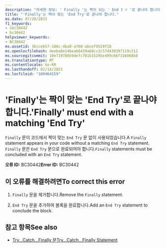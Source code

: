 ```yaml
---
description: "자세한 정보: ' Finally '는 짝이 되는 ' End t r '로 끝나야 합니다."
title: "'Finally'는 짝이 맞는 'End Try'로 끝나야 합니다."
ms.date: 07/20/2015
f1_keywords:
- vbc30442
- bc30442
helpviewer_keywords:
- BC30442
ms.assetid: 36cce657-186c-4ba0-a760-abcef9529f18
ms.openlocfilehash: deeba8e14bea68439a68cc2c57d430397119c212
ms.sourcegitcommit: 10e719780594efc781b15295e499c66f316068b8
ms.translationtype: MT
ms.contentlocale: ko-KR
ms.lasthandoff: 02/14/2021
ms.locfileid: "100464159"
---
```

# <a name="finally-must-end-with-a-matching-end-try"></a><span data-ttu-id="e77e8-103">'Finally'는 짝이 맞는 'End Try'로 끝나야 합니다.</span><span class="sxs-lookup"><span data-stu-id="e77e8-103">'Finally' must end with a matching 'End Try'</span></span>

<span data-ttu-id="e77e8-104">`Finally` 문이 코드에서 짝이 맞는 `End Try` 문 없이 사용되었습니다.</span><span class="sxs-lookup"><span data-stu-id="e77e8-104">A `Finally` statement appears in your code without a matching `End Try` statement.</span></span> <span data-ttu-id="e77e8-105">`Finally` 문은 `End Try` 문으로 완료되어야 합니다.</span><span class="sxs-lookup"><span data-stu-id="e77e8-105">`Finally` statements must be concluded with an `End Try` statement.</span></span>  
  
 <span data-ttu-id="e77e8-106">**오류 ID:** BC30442</span><span class="sxs-lookup"><span data-stu-id="e77e8-106">**Error ID:** BC30442</span></span>  
  
## <a name="to-correct-this-error"></a><span data-ttu-id="e77e8-107">이 오류를 해결하려면</span><span class="sxs-lookup"><span data-stu-id="e77e8-107">To correct this error</span></span>  
  
1. <span data-ttu-id="e77e8-108">`Finally` 문을 제거합니다.</span><span class="sxs-lookup"><span data-stu-id="e77e8-108">Remove the `Finally` statement.</span></span>  
  
2. <span data-ttu-id="e77e8-109">`End Try` 문을 추가하여 블록을 완료합니다.</span><span class="sxs-lookup"><span data-stu-id="e77e8-109">Add an `End Try` statement to conclude the block.</span></span>  
  
## <a name="see-also"></a><span data-ttu-id="e77e8-110">참고 항목</span><span class="sxs-lookup"><span data-stu-id="e77e8-110">See also</span></span>

- [<span data-ttu-id="e77e8-111">Try...Catch...Finally 문</span><span class="sxs-lookup"><span data-stu-id="e77e8-111">Try...Catch...Finally Statement</span></span>](../language-reference/statements/try-catch-finally-statement.md)
